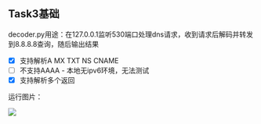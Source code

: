 ## Task3基础

decoder.py用途：在127.0.0.1监听530端口处理dns请求，收到请求后解码并转发到8.8.8.8查询，随后输出结果

- [x] 支持解析A MX TXT NS CNAME
- [ ] 不支持AAAA - 本地无ipv6环境，无法测试
- [x] 支持解析多个返回

运行图片：

![](https://p.sda1.dev/19/884160efc69f227fd93bb063f0adf8e0/image.png)
